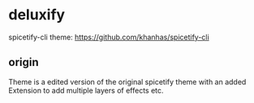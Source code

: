 # deluxify
spicetify-cli theme: https://github.com/khanhas/spicetify-cli

## origin

Theme is a edited version of the original spicetify theme with an added Extension to add multiple layers of effects etc.
